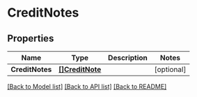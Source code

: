 # CreditNotes

## Properties

Name | Type | Description | Notes
------------ | ------------- | ------------- | -------------
**CreditNotes** | [**[]CreditNote**](CreditNote.md) |  | [optional] 

[[Back to Model list]](../README.md#documentation-for-models) [[Back to API list]](../README.md#documentation-for-api-endpoints) [[Back to README]](../README.md)


